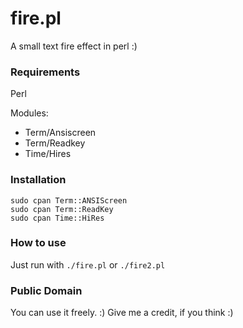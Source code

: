 # fire.pl
A small text fire effect in perl :)

### Requirements

Perl

Modules:
- Term/Ansiscreen
- Term/Readkey
- Time/Hires

### Installation

```
sudo cpan Term::ANSIScreen
sudo cpan Term::ReadKey
sudo cpan Time::HiRes
```

### How to use

Just run with `./fire.pl` or `./fire2.pl`

### Public Domain

You can use it freely. :) Give me a credit, if you think :)
